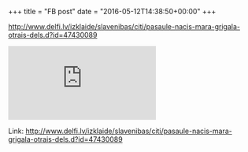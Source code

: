 +++
title = "FB post"
date = "2016-05-12T14:38:50+00:00"
+++

http://www.delfi.lv/izklaide/slavenibas/citi/pasaule-nacis-mara-grigala-otrais-dels.d?id=47430089

![Photo](https://external.xx.fbcdn.net/safe_image.php?d=AQBPOFzkaRhfXQp6&w=130&h=130&url=http%3A%2F%2Fg1.delphi.lv%2Fimages%2Fpix%2F995x521%2F0l1AUF98lqk%2Fmaris-grigalis-tv3-45219784.jpg&cfs=1&sx=157&sy=0&sw=521&sh=521&_nc_hash=AQDIihMbBGafDlzE)


Link: http://www.delfi.lv/izklaide/slavenibas/citi/pasaule-nacis-mara-grigala-otrais-dels.d?id=47430089
